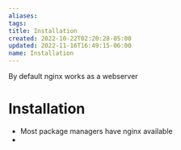 ```yaml
---
aliases: 
tags: 
title: Installation
created: 2022-10-22T02:20:28-05:00
updated: 2022-11-16T16:49:15-06:00
name: Installation
---
```


By default nginx works as a webserver

# Installation
- Most package managers have nginx available
- 